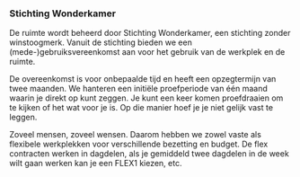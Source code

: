 ### Stichting Wonderkamer

De ruimte wordt beheerd door Stichting Wonderkamer, een stichting zonder winstoogmerk. 
Vanuit de stichting bieden we een (mede-)gebruiksvereenkomst aan voor het gebruik van de werkplek en de ruimte.

De overeenkomst is voor onbepaalde tijd en heeft een opzegtermijn van twee maanden. We hanteren een initiële 
proefperiode van één maand waarin je direkt op kunt zeggen. Je kunt een keer komen proefdraaien om te kijken of het wat voor je is. 
Op die manier hoef je je niet gelijk vast te leggen.

Zoveel mensen, zoveel wensen. Daarom hebben we zowel vaste als flexibele werkplekken voor verschillende bezetting en budget.
De flex contracten werken in dagdelen, als je gemiddeld twee dagdelen in de week wilt gaan werken kan je een FLEX1 kiezen, etc.



